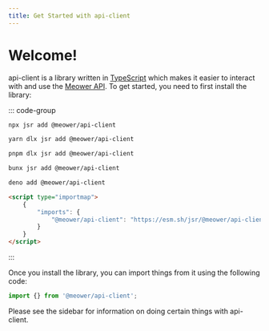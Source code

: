```yaml
---
title: Get Started with api-client
---
```


# Welcome!

api-client is a library written in [TypeScript](https://typescriptlang.org)
which makes it easier to interact with and use the
[Meower API](../api/rest-api/rest-api). To get started, you need to first
install the library:

::: code-group

```sh [npm]
npx jsr add @meower/api-client
```

```sh [yarn]
yarn dlx jsr add @meower/api-client
```

```sh [pnpm]
pnpm dlx jsr add @meower/api-client
```

```sh [bun]
bunx jsr add @meower/api-client
```

```sh [deno]
deno add @meower/api-client
```

```html [browsers]
<script type="importmap">
    {
        "imports": {
            "@meower/api-client": "https://esm.sh/jsr/@meower/api-client@latest"
        }
    }
</script>
```

:::

Once you install the library, you can import things from it using the following
code:

```ts
import {} from '@meower/api-client';
```

Please see the sidebar for information on doing certain things with api-client.
